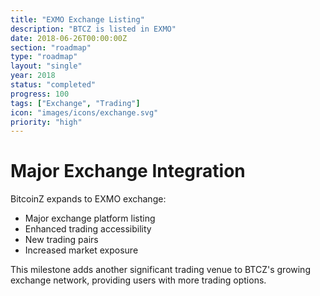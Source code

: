 ```yaml
---
title: "EXMO Exchange Listing"
description: "BTCZ is listed in EXMO"
date: 2018-06-26T00:00:00Z
section: "roadmap"
type: "roadmap"
layout: "single"
year: 2018
status: "completed"
progress: 100
tags: ["Exchange", "Trading"]
icon: "images/icons/exchange.svg"
priority: "high"
---
```


# Major Exchange Integration

BitcoinZ expands to EXMO exchange:
- Major exchange platform listing
- Enhanced trading accessibility
- New trading pairs
- Increased market exposure

This milestone adds another significant trading venue to BTCZ's growing exchange network, providing users with more trading options.
